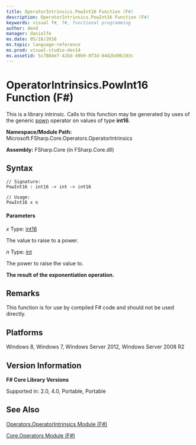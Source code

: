 ```yaml
---
title: OperatorIntrinsics.PowInt16 Function (F#)
description: OperatorIntrinsics.PowInt16 Function (F#)
keywords: visual f#, f#, functional programming
author: dend
manager: danielfe
ms.date: 05/16/2016
ms.topic: language-reference
ms.prod: visual-studio-dev14
ms.assetid: 5c7804e7-42bd-49b9-8f3d-04d2bd9b193c 
---
```


# OperatorIntrinsics.PowInt16 Function (F#)

This is a library intrinsic. Calls to this function may be generated by uses of the generic [pown](https://msdn.microsoft.com/library/c6163b1d-a8f9-4a87-8704-f34d8b2918ff) operator on values of type **int16**.

**Namespace/Module Path:** Microsoft.FSharp.Core.Operators.OperatorIntrinsics

**Assembly:** FSharp.Core (in FSharp.Core.dll)


## Syntax

```
// Signature:
PowInt16 : int16 -> int -> int16

// Usage:
PowInt16 x n
```

#### Parameters
*x*
Type: [int16](https://msdn.microsoft.com/library/608e612c-5a8e-40c4-912f-55788628cb9b)


The value to raise to a power.


*n*
Type: [int](https://msdn.microsoft.com/library/025d5455-3622-4ea5-9573-3ecbd4ee1375)


The power to raise the value to.



**The result of the exponentiation operation.**
## Remarks
This function is for use by compiled F# code and should not be used directly.


## Platforms
Windows 8, Windows 7, Windows Server 2012, Windows Server 2008 R2


## Version Information
**F# Core Library Versions**

Supported in: 2.0, 4.0, Portable, Portable




## See Also
[Operators.OperatorIntrinsics Module &#40;F&#35;&#41;](Operators.OperatorIntrinsics-Module-%5BFSharp%5D.md)

[Core.Operators Module &#40;F&#35;&#41;](Core.Operators-Module-%5BFSharp%5D.md)

